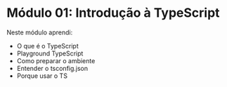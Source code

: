 # Módulo 01: Introdução à TypeScript

Neste módulo aprendi:

- O que é o TypeScript
- Playground TypeScript
- Como preparar o ambiente
- Entender o tsconfig.json
- Porque usar o TS